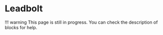 # Leadbolt

!!! warning
    This page is still in progress. You can check the description of blocks for help.
